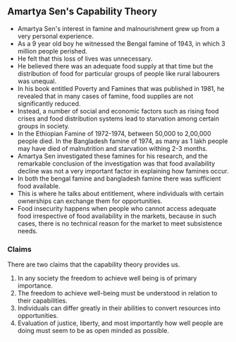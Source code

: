 ## Amartya Sen's Capability Theory

- Amartya Sen's interest in famine and malnourishment grew up from a very personal experience.
- As a 9 year old boy he witnessed the Bengal famine of 1943, in which 3 million people perished.
- He felt that this loss of lives was unnecessary. 
- He believed there was an adequate food supply at that time but the distribution of food for particular groups of people like rural labourers was unequal.
- In his book entitled Poverty and Famines that was published in 1981, he revealed that in many cases of famine, food supplies are not significantly reduced.
- Instead, a number of social and economic factors such as rising food crises and food distribution systems lead to starvation among certain groups in society.
- In the Ethiopian Famine of 1972-1974, between 50,000 to 2,00,000 people died. In the Bangladesh famine of 1974, as many as 1 lakh people may have died of malnutrition and starvation withing 2-3 months.
- Amartya Sen investigated these famines for his research, and the remarkable conclusion of the investigation was that food availability decline was not a very important factor in explaining how famines occur.
- In both the bengal famine and bangladesh famine there was sufficient food available.
- This is where he talks about entitlement, where individuals with certain ownerships can exchange them for opportunities.
- Food insecurity happens when people who cannot access adequate food irrespective of food availability in the markets, because in such cases, there is no technical reason for the market to meet subsistence needs.

### Claims
There are two claims that the capability theory provides us.
1. In any society the freedom to achieve well being is of primary importance.
2. The freedom to achieve well-being must be understood in relation to their capabilities.
3. Individuals can differ greatly in their abilities to convert resources into opportunities.
4. Evaluation of justice, liberty, and most importantly how well people are doing must seem to be as open minded as possible.